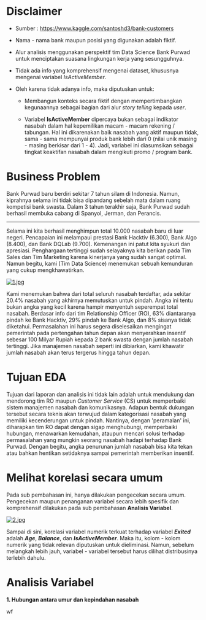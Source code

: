 <h1> Disclaimer </h1>

- Sumber : https://www.kaggle.com/santoshd3/bank-customers

- Nama - nama bank maupun posisi yang digunakan adalah fiktif.

- Alur analisis menggunakan perspektif tim Data Science Bank Purwad untuk menciptakan suasana lingkungan kerja yang sesungguhnya.

- Tidak ada info yang komprehensif mengenai dataset, khususnya mengenai variabel *IsActiveMember*.

- Oleh karena tidak adanya info, maka diputuskan untuk:

    - Membangun konteks secara fiktif dengan mempertimbangkan kegunaannya sebagai bagian dari alur *story telling* kepada *user*.
    
    - Variabel **IsActiveMember** dipercaya bukan sebagai indikator nasabah dalam hal kepemilikan macam - macam rekening / tabungan. Hal ini dikarenakan baik nasabah yang aktif maupun tidak, sama - sama mempunyai produk bank lebih dari 0 (nilai unik masing - masing berkisar dari 1 - 4). Jadi, variabel ini diasumsikan sebagai tingkat keaktifan nasabah dalam mengikuti promo / program bank.
    
<h1> Business Problem </h1>

Bank Purwad baru berdiri sekitar 7 tahun silam di Indonesia. Namun, kiprahnya selama ini tidak bisa dipandang sebelah mata dalam ruang kompetisi bank swasta. Dalam 3 tahun terakhir saja, Bank Purwad sudah berhasil membuka cabang di Spanyol, Jerman, dan Perancis.

---------------------------------------------------------------------------------------------------------------------------

Selama ini kita berhasil menghimpun total 10.000 nasabah baru di luar negeri. Pencapaian ini melampaui prestasi Bank Hacktiv (6.300), Bank Algo (8.400), dan Bank DQLab (9.700). Kemenangan ini patut kita syukuri dan apresiasi. Penghargaan tertinggi sudah selayaknya kita berikan pada Tim Sales dan Tim Marketing karena kinerjanya yang sudah sangat optimal. Namun begitu, kami (Tim Data Science) menemukan sebuah kemunduran yang cukup mengkhawatirkan.

[![1.jpg](https://i.postimg.cc/rs4bhkYj/1.jpg)](https://postimg.cc/CnFm1W0n)

Kami menemukan bahwa dari total seluruh nasabah terdaftar, ada sekitar 20.4% nasabah yang akhirnya memutuskan untuk pindah. Angka ini tentu bukan angka yang kecil karena hampir menyentuh seperempat total nasabah. Berdasar info dari tim Relationship Officer (RO), 63% diantaranya pindah ke Bank Hacktiv, 29% pindah ke Bank Algo, dan 8% sisanya tidak diketahui. Permasalahan ini harus segera diselesaikan mengingat pemerintah pada pertengahan tahun depan akan menyerahkan insentif sebesar 100 Milyar Rupiah kepada 2 bank swasta dengan jumlah nasabah tertinggi. Jika manajemen nasabah seperti ini dibiarkan, kami khawatir jumlah nasabah akan terus tergerus hingga tahun depan.

<h1> Tujuan EDA </h1>

Tujuan dari laporan dan analisis ini tidak lain adalah untuk mendukung dan mendorong tim RO maupun *Customer Service* (CS) untuk memperbaiki sistem manajemen nasabah dan komunikasnya. Adapun bentuk dukungan tersebut secara teknis akan terwujud dalam kategorisasi nasabah yang memiliki kecenderungan untuk pindah. Nantinya, dengan 'peramalan' ini, diharapkan tim RO dapat dengan sigap menghubungi, memperbaiki hubungan, menawarkan kemudahan, ataupun mencari solusi terhadap permasalahan yang mungkin seorang nasabah hadapi terhadap Bank Purwad. Dengan begitu, angka penurunan jumlah nasabah bisa kita tekan atau bahkan hentikan setidaknya sampai pemerintah memberikan insentif. 

<h1> Melihat korelasi secara umum </h1>

Pada sub pembahasan ini, hanya dilakukan pengecekan secara umum. Pengecekan maupun penanganan variabel secara lebih spesifik dan komprehensif dilakukan pada sub pembahasan **Analisis Variabel**.

[![2.jpg](https://i.postimg.cc/MGdvTk59/2.jpg)](https://postimg.cc/6749jmDZ)

Sampai di sini, korelasi variabel numerik terkuat terhadap variabel ***Exited*** adalah ***Age***, ***Balance***, dan ***IsActiveMember***. Maka itu, kolom - kolom numerik yang tidak relevan diputuskan untuk dieliminasi.
Namun, sebelum melangkah lebih jauh, variabel - variabel tersebut harus dilihat distribusinya terlebih dahulu.

<h1> Analisis Variabel </h1>

**1. Hubungan antara umur dan kepindahan nasabah**

wf
